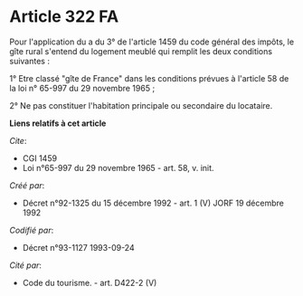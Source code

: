 # Article 322 FA

Pour l'application du a du 3° de l'article 1459 du code général des impôts, le gîte rural s'entend du logement meublé qui
remplit les deux conditions suivantes :

1° Etre classé "gîte de France" dans les conditions prévues à l'article 58 de la loi n° 65-997 du 29 novembre 1965 ;

2° Ne pas constituer l'habitation principale ou secondaire du locataire.

**Liens relatifs à cet article**

_Cite_:

  - CGI 1459
  - Loi n°65-997 du 29 novembre 1965 - art. 58, v. init.

_Créé par_:

  - Décret n°92-1325 du 15 décembre 1992 - art. 1 (V) JORF 19 décembre 1992

_Codifié par_:

  - Décret n°93-1127 1993-09-24

_Cité par_:

  - Code du tourisme. - art. D422-2 (V)
